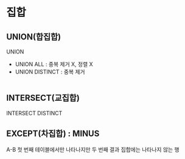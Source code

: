 집합
===


UNION(합집합)
-----
UNION
- UNION ALL : 중복 제거 X, 정렬 X
- UNION DISTINCT : 중복 제거
```

```
INTERSECT(교집합)
-----
INTERSECT DISTINCT

EXCEPT(차집합) : MINUS
----
A-B
첫 번째 테이블에서만 나타나지만 두 번째 결과 집합에는 나타나지 않는 행

